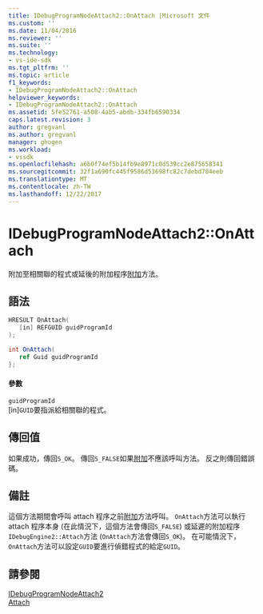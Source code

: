 ```yaml
---
title: IDebugProgramNodeAttach2::OnAttach |Microsoft 文件
ms.custom: ''
ms.date: 11/04/2016
ms.reviewer: ''
ms.suite: ''
ms.technology:
- vs-ide-sdk
ms.tgt_pltfrm: ''
ms.topic: article
f1_keywords:
- IDebugProgramNodeAttach2::OnAttach
helpviewer_keywords:
- IDebugProgramNodeAttach2::OnAttach
ms.assetid: 5fe52761-a508-4ab5-abdb-334fb6590334
caps.latest.revision: 3
author: gregvanl
ms.author: gregvanl
manager: ghogen
ms.workload:
- vssdk
ms.openlocfilehash: a6b0f74ef5b14fb9e8971c0d539cc2e875658341
ms.sourcegitcommit: 32f1a690fc445f9586d53698fc82c7debd784eeb
ms.translationtype: MT
ms.contentlocale: zh-TW
ms.lasthandoff: 12/22/2017
---
```

# <a name="idebugprogramnodeattach2onattach"></a>IDebugProgramNodeAttach2::OnAttach
附加至相關聯的程式或延後的附加程序[附加](../../../extensibility/debugger/reference/idebugengine2-attach.md)方法。  
  
## <a name="syntax"></a>語法  
  
```cpp  
HRESULT OnAttach(  
   [in] REFGUID guidProgramId  
);  
```  
  
```csharp  
int OnAttach(  
   ref Guid guidProgramId  
};  
```  
  
#### <a name="parameters"></a>參數  
 `guidProgramId`  
 [in]`GUID`要指派給相關聯的程式。  
  
## <a name="return-value"></a>傳回值  
 如果成功，傳回`S_OK`。 傳回`S_FALSE`如果[附加](../../../extensibility/debugger/reference/idebugengine2-attach.md)不應該呼叫方法。 反之則傳回錯誤碼。  
  
## <a name="remarks"></a>備註  
 這個方法期間會呼叫 attach 程序之前[附加](../../../extensibility/debugger/reference/idebugengine2-attach.md)方法呼叫。 `OnAttach`方法可以執行 attach 程序本身 (在此情況下，這個方法會傳回`S_FALSE`) 或延遲的附加程序`IDebugEngine2::Attach`方法 (`OnAttach`方法會傳回`S_OK`)。 在可能情況下，`OnAttach`方法可以設定`GUID`要進行偵錯程式的給定`GUID`。  
  
## <a name="see-also"></a>請參閱  
 [IDebugProgramNodeAttach2](../../../extensibility/debugger/reference/idebugprogramnodeattach2.md)   
 [Attach](../../../extensibility/debugger/reference/idebugengine2-attach.md)